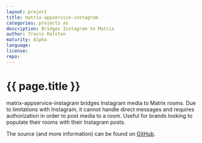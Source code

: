 ```yaml
---
layout: project
title: matrix-appservice-instagram
categories: projects as
description: Bridges Instagram to Matrix
author: Travis Ralston
maturity: Alpha
language: 
license: 
repo: 
---
```


# {{ page.title }}
matrix-appservice-instagram bridges Instagram media to Matrix rooms. Due to limitations with Instagram, it cannot handle direct messages and requires authorization in order to post media to a room. Useful for brands looking to populate their rooms with their Instagram posts.

The source (and more information) can be found on [GitHub](https://github.com/turt2live/matrix-appservice-instagram).
